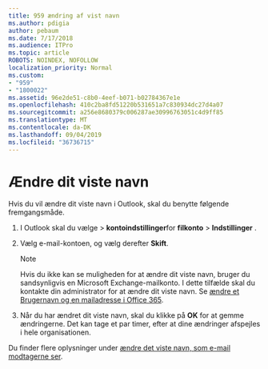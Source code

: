 ```yaml
---
title: 959 ændring af vist navn
ms.author: pdigia
author: pebaum
ms.date: 7/17/2018
ms.audience: ITPro
ms.topic: article
ROBOTS: NOINDEX, NOFOLLOW
localization_priority: Normal
ms.custom:
- "959"
- "1800022"
ms.assetid: 96e2de51-c8b0-4eef-b071-b02784367e1e
ms.openlocfilehash: 410c2ba8fd51220b531651a7c830934dc27d4a07
ms.sourcegitcommit: a256e8680379c006287ae30996763051c4d9ff85
ms.translationtype: MT
ms.contentlocale: da-DK
ms.lasthandoff: 09/04/2019
ms.locfileid: "36736715"
---
```

# <a name="change-your-display-name"></a>Ændre dit viste navn
  
Hvis du vil ændre dit viste navn i Outlook, skal du benytte følgende fremgangsmåde.
  
1. I Outlook skal du vælge \> **kontoindstillinger**for **filkonto** \> **Indstillinger** .

2. Vælg e-mail-kontoen, og vælg derefter **Skift**.

    > [!NOTE]
    > Hvis du ikke kan se muligheden for at ændre dit viste navn, bruger du sandsynligvis en Microsoft Exchange-mailkonto. I dette tilfælde skal du kontakte din administrator for at ændre dit viste navn. Se [ændre et Brugernavn og en mailadresse i Office 365](https://docs.microsoft.com/office365/admin/add-users/change-a-user-name-and-email-address).
  
3. Når du har ændret dit viste navn, skal du klikke på **OK** for at gemme ændringerne. Det kan tage et par timer, efter at dine ændringer afspejles i hele organisationen.

Du finder flere oplysninger under [ændre det viste navn, som e-mail modtagerne ser](https://support.office.com/article/2b53331a-ba2a-4803-88dc-ac9fe376c8a9.aspx).
  